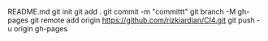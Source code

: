 README.md 
git init 
git add . 
git commit -m "committt" 
git branch -M gh-pages 
git remote add origin https://github.com/rizkiardian/CI4.git 
git push -u origin gh-pages
